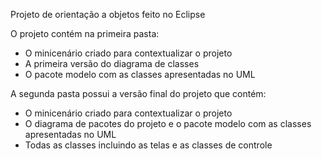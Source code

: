 Projeto de orientação a objetos feito no Eclipse

O projeto contém na primeira pasta:
- O minicenário criado para contextualizar o projeto
- A primeira versão do diagrama de classes 
- O pacote modelo com as classes apresentadas no UML

A segunda pasta possui a versão final do projeto que contém:
- O minicenário criado para contextualizar o projeto
- O diagrama de pacotes do projeto e o pacote modelo com as classes apresentadas no UML
- Todas as classes incluindo as telas e as classes de controle
